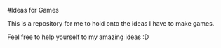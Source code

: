 #Ideas for Games

This is a repository for me to hold onto the ideas I have to make games.

Feel free to help yourself to my amazing ideas :D

